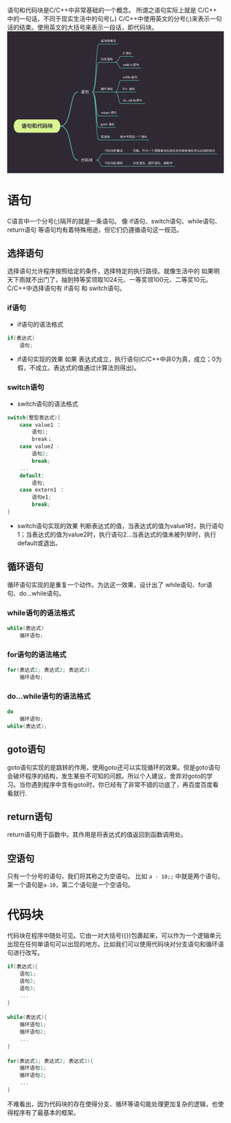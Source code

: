 语句和代码块是C/C++中非常基础的一个概念。
所谓之语句实际上就是 C/C++ 中的一句话，不同于现实生活中的句号(。) C/C++中使用英文的分号(;)来表示一句话的结束。使用英文的大括号来表示一段话，即代码块。
![语句和代码块](./assets/image/blockStatement/BlockAndStatement.png)         

# 语句
C语言中一个分号(;)隔开的就是一条语句。 
像 if语句、switch语句、while语句、return语句 等语句均有着特殊用途，但它们仍遵循语句这一规范。

## 选择语句
选择语句允许程序按照给定的条件，选择特定的执行路径。就像生活中的 如果明天下雨就不出门了，抽到特等奖领取1024元、一等奖领100元、二等奖10元。 C/C++中选择语句有 if语句 和 switch语句。

### if语句
- if语句的语法格式
```c++
if(表达式)
    语句;
```
- if语句实现的效果
如果 表达式成立，执行语句(C/C++中非0为真，成立；0为假，不成立。表达式的值通过计算法则得出)。

### switch语句
- switch语句的语法格式
```c++
switch(整型表达式){
    case value1 ：
        语句1;
        break；
    case value2 :
        语句2;
        break;
    ...
    default:
        语句;
    case extern1 ：
        语句e1;
        break;
}
```

- switch语句实现的效果
判断表达式的值，当表达式的值为value1时，执行语句1；当表达式的值为value2时，执行语句2...当表达式的值未被列举时，执行default或退出。

## 循环语句
循环语句实现的是重复一个动作。为达这一效果，设计出了 while语句、for语句、do...while语句。
### while语句的语法格式
```c++
while(表达式)
    循环语句;
```

### for语句的语法格式
```c++
for(表达式1; 表达式2; 表达式3)
    循环语句;
```
### do...while语句的语法格式
```c++
do
    循环语句;
while(表达式);
```
## goto语句
goto语句实现的是跳转的作用，使用goto还可以实现循环的效果。但是goto语句会破坏程序的结构，发生某些不可知的问题。所以个人建议，舍弃对goto的学习。当你遇到程序中含有goto时，你已经有了非常不错的功底了，再百度百度看看就行.

## return语句
return语句用于函数中。其作用是将表达式的值返回到函数调用处。

## 空语句
只有一个分号的语句，我们将其称之为空语句。
比如 `a - 10;;` 中就是两个语句，第一个语句是`a-10`，第二个语句是一个空语句。

# 代码块
代码块在程序中随处可见。它由一对大括号({})包裹起来，可以作为一个逻辑单元出现在任何单语句可以出现的地方。比如我们可以使用代码块对分支语句和循环语句进行改写。
```c++
if(表达式){
    语句1;
    语句2;
    语句3;
    ...
}

while(表达式){
    循环语句1;
    循环语句2;
    ...
}

for(表达式1; 表达式2; 表达式3){
    循环语句1;
    循环语句2;
    ...
}
```
不难看出，因为代码块的存在使得分支、循环等语句能处理更加复杂的逻辑，也使得程序有了最基本的框架。